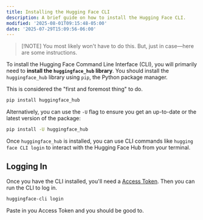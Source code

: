 ```yaml
---
title: Installing the Hugging Face CLI
description: A brief guide on how to install the Hugging Face CLI.
modified: '2025-08-01T09:15:48-05:00'
date: '2025-07-29T15:09:56-06:00'
---
```


> [!NOTE] You most likely won't have to do this.
> But, just in case—here are some instructions.

To install the Hugging Face Command Line Interface (CLI), you will primarily need to **install the `huggingface_hub` library**. You should install the `huggingface_hub` library using `pip`, the Python package manager.

This is considered the "first and foremost thing" to do.

```bash
pip install huggingface_hub
```

Alternatively, you can use the `-U` flag to ensure you get an up-to-date or the latest version of the package:

```bash
pip install -U huggingface_hub
```

Once `huggingface_hub` is installed, you can use CLI commands like `hugging face CLI login` to interact with the Hugging Face Hub from your terminal.

## Logging In

Once you have the CLI installed, you'll need a [Access Token](https://huggingface.co/settings/tokens). Then you can run the CLI to log in.

```sh
huggingface-cli login
```

Paste in you Access Token and you should be good to.
